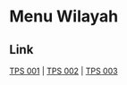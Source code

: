 # Menu Wilayah

## Link

[TPS 001](https://github.com/gigit-pemilu/pemilu-2024-82-maluku-utara/tree/main/pileg-dpr/hitung-suara/sub/82-maluku-utara/sub/04-halmahera-selatan/sub/24-gane-barat-utara/sub/2012-tokaka/sub/001-tps)
 | 
[TPS 002](https://github.com/gigit-pemilu/pemilu-2024-82-maluku-utara/tree/main/pileg-dpr/hitung-suara/sub/82-maluku-utara/sub/04-halmahera-selatan/sub/24-gane-barat-utara/sub/2012-tokaka/sub/002-tps)
 | 
[TPS 003](https://github.com/gigit-pemilu/pemilu-2024-82-maluku-utara/tree/main/pileg-dpr/hitung-suara/sub/82-maluku-utara/sub/04-halmahera-selatan/sub/24-gane-barat-utara/sub/2012-tokaka/sub/003-tps)

